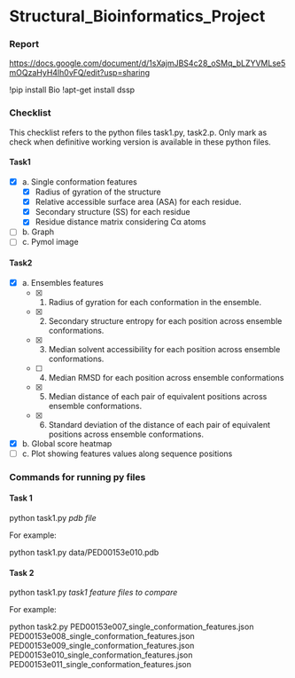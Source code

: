 # Structural_Bioinformatics_Project

### Report 
https://docs.google.com/document/d/1sXajmJBS4c28_oSMq_bLZYVMLse5mOQzaHyH4lh0vFQ/edit?usp=sharing


!pip install Bio
!apt-get install dssp

### Checklist
This checklist refers to the python files task1.py, task2.p. Only mark as check when definitive working version is available in these python files.

#### Task1
- [x] a. Single conformation features
  - [x] Radius of gyration of the structure
  - [x] Relative accessible surface area (ASA) for each residue.
  - [x] Secondary structure (SS) for each residue
  - [x] Residue distance matrix considering Cα atoms
- [ ] b. Graph
- [ ] c. Pymol image

#### Task2
- [x] a. Ensembles features
  - [x] 1. Radius of gyration for each conformation in the ensemble.
  - [x] 2. Secondary structure entropy for each position across ensemble conformations.
  - [x] 3. Median solvent accessibility for each position across ensemble conformations.
  - [ ] 4. Median RMSD for each position across ensemble conformations
  - [x] 5. Median distance of each pair of equivalent positions across ensemble conformations.
  - [x] 6. Standard deviation of the distance of each pair of equivalent positions across ensemble
conformations.
- [x] b. Global score heatmap
- [ ] c. Plot showing features values along sequence positions

### Commands for running py files

#### Task 1
python task1.py *pdb file*
  
For example:
  
python task1.py data/PED00153e010.pdb

#### Task 2
python task1.py *task1 feature files to compare*
  
For example:
  
python task2.py PED00153e007_single_conformation_features.json PED00153e008_single_conformation_features.json PED00153e009_single_conformation_features.json PED00153e010_single_conformation_features.json PED00153e011_single_conformation_features.json

